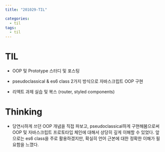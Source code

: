 ```yaml
---
title: "201029-TIL"

categories:
  - til
tags:
  - til
---
```


# TIL
 - OOP 및 Prototype 스터디 및 포스팅

 - pseudoclassical & es6 class 2가지 방식으로 자바스크립트 OOP 구현

 - 리액트 과제 실습 및 복스 (router, styled components)

 

# Thinking
 - 당연시하게 쓰던 OOP 개념을 직접 파보고, pseudoclassical하게 구현해봄으로써 OOP 및 자바스크립트 프로토타입 체인에 대해서 상당히 깊게 이해할 수 있었다. 앞으로는 es6 class을 주로 활용하겠지만, 확실히 언어 근본에 대한 정확한 이해가 필요함을 느꼈다.